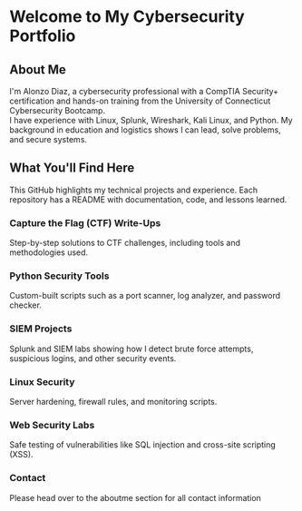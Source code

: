 # Welcome to My Cybersecurity Portfolio

## About Me
I'm Alonzo Diaz, a cybersecurity professional with a CompTIA Security+ certification and hands-on training from the University of Connecticut Cybersecurity Bootcamp.  
I have experience with Linux, Splunk, Wireshark, Kali Linux, and Python. My background in education and logistics shows I can lead, solve problems, and secure systems.  

## What You'll Find Here
This GitHub highlights my technical projects and experience. Each repository has a README with documentation, code, and lessons learned.

### Capture the Flag (CTF) Write-Ups
Step-by-step solutions to CTF challenges, including tools and methodologies used.

### Python Security Tools
Custom-built scripts such as a port scanner, log analyzer, and password checker.

### SIEM Projects
Splunk and SIEM labs showing how I detect brute force attempts, suspicious logins, and other security events.

### Linux Security
Server hardening, firewall rules, and monitoring scripts.

### Web Security Labs
Safe testing of vulnerabilities like SQL injection and cross-site scripting (XSS).

### Contact 
Please head over to the aboutme section for all contact information

